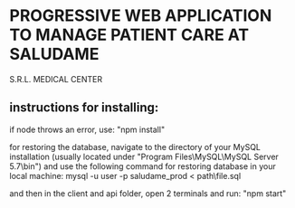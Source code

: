 # PROGRESSIVE WEB APPLICATION TO MANAGE PATIENT CARE AT SALUDAME 
S.R.L. MEDICAL CENTER

## instructions for installing:

if node throws an error, use: "npm install"

for restoring the database, navigate to the directory of your MySQL installation (usually located under "Program Files\MySQL\MySQL Server 5.7\bin") and use the following command for restoring database in your local machine: 
mysql -u user -p saludame_prod < path\file.sql

and then in the client and api folder, open 2 terminals and run: "npm start"
